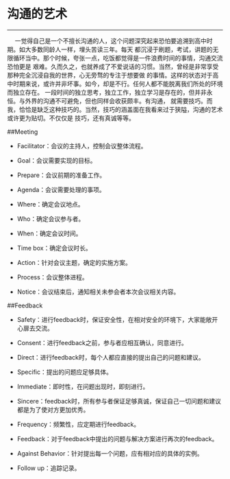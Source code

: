 # 沟通的艺术
------------

&emsp; 一觉得自己是一个不擅长沟通的人，这个问题深究起来恐怕要追溯到高中时期。如大多数同龄人一样，埋头苦读三年。每天
都沉浸于刷题，考试，讲题的无限循环当中。那个时候，夸张一点，吃饭都觉得是一件浪费时间的事情，沟通交流恐怕更是
艰难。久而久之，也就养成了不爱说话的习惯。当然，曾经是非常享受那种完全沉浸自我的世界，心无旁骛的专注于想要做
的事情。这样的状态对于高中时期来说，或许并非坏事。如今，却是不行。任何人都不能脱离我们所处的环境而独立存在。
一段时间的独立思考，独立工作，独立学习是存在的，但并非永恒。与外界的沟通不可避免，但也同样会收获颇丰。有沟通，
就需要技巧。而我，恰恰是缺乏这种技巧的。当然，技巧的涵盖面在我看来过于狭隘，沟通的艺术或许更为贴切。不仅仅是
技巧，还有真诚等等。

##Meeting

- Facilitator：会议的主持人，控制会议整体流程。

- Goal：会议需要实现的目标。

- Prepare：会议前期的准备工作。

- Agenda：会议需要处理的事项。

- Where：确定会议地点。

- Who：确定会议参与者。

- When：确定会议时间。

- Time box：确定会议时长。

- Action：针对会议主题，确定的实施方案。

- Process：会议整体进程。

- Notice：会议结束后，通知相关未参会者本次会议相关内容。


##Feedback

- Safety：进行feedback时，保证安全性，在相对安全的环境下，大家能敞开心扉去交流。

- Consent：进行feedback之前，参与者应相互确认，同意进行。

- Direct：进行feedback时，每个人都应直接的提出自己的问题和建议。

- Specific：提出的问题应足够具体。

- Immediate：即时性，在问题出现时，即刻进行。

- Sincere：feedback时，所有参与者保证足够真诚，保证自己一切问题和建议都是为了使对方更加优秀。

- Frequency：频繁性，应定期进行feedback。

- Feedback：对于feedback中提出的问题与解决方案进行再次的feedback。

- Against Behavior：针对提出每一个问题，应有相对应的具体的实例。

- Follow up：追踪记录。
